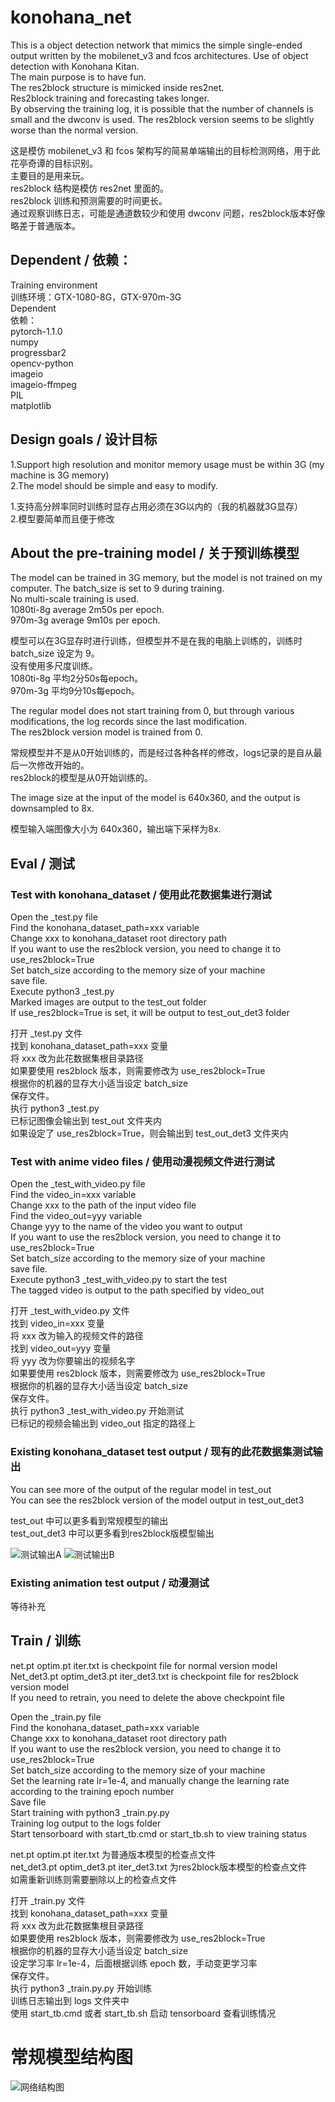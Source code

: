 # konohana_net

This is a object detection network that mimics the simple single-ended output written by the mobilenet_v3 and fcos architectures. Use of object detection with Konohana Kitan.<br>
The main purpose is to have fun.<br>
The res2block structure is mimicked inside res2net.<br>
Res2block training and forecasting takes longer.<br>
By observing the training log, it is possible that the number of channels is small and the dwconv is used. The res2block version seems to be slightly worse than the normal version.<br>

这是模仿 mobilenet_v3 和 fcos 架构写的简易单端输出的目标检测网络，用于此花亭奇谭的目标识别。<br>
主要目的是用来玩。<br>
res2block 结构是模仿 res2net 里面的。<br>
res2block 训练和预测需要的时间更长。<br>
通过观察训练日志，可能是通道数较少和使用 dwconv 问题，res2block版本好像略差于普通版本。<br>

## Dependent / 依赖：
Training environment<br>
训练环境：GTX-1080-8G，GTX-970m-3G<br>
Dependent<br>
依赖：<br>
pytorch-1.1.0<br>
numpy<br>
progressbar2<br>
opencv-python<br>
imageio<br>
imageio-ffmpeg<br>
PIL<br>
matplotlib<br>

## Design goals / 设计目标
1.Support high resolution and monitor memory usage must be within 3G (my machine is 3G memory)<br>
2.The model should be simple and easy to modify.<br>

1.支持高分辨率同时训练时显存占用必须在3G以内的（我的机器就3G显存）<br>
2.模型要简单而且便于修改<br>

## About the pre-training model / 关于预训练模型
The model can be trained in 3G memory, but the model is not trained on my computer. The batch_size is set to 9 during training.<br>
No multi-scale training is used.<br>
1080ti-8g average 2m50s per epoch.<br>
970m-3g average 9m10s per epoch.<br>

模型可以在3G显存时进行训练，但模型并不是在我的电脑上训练的，训练时 batch_size 设定为 9。<br>
没有使用多尺度训练。<br>
1080ti-8g 平均2分50s每epoch。<br>
970m-3g 平均9分10s每epoch。<br>

The regular model does not start training from 0, but through various modifications, the log records since the last modification. <br>
The res2block version model is trained from 0. <br>

常规模型并不是从0开始训练的，而是经过各种各样的修改，logs记录的是自从最后一次修改开始的。<br>
res2block的模型是从0开始训练的。<br>

The image size at the input of the model is 640x360, and the output is downsampled to 8x.<br>

模型输入端图像大小为 640x360，输出端下采样为8x.<br>

## Eval / 测试
### Test with konohana_dataset / 使用此花数据集进行测试
Open the _test.py file<br>
Find the konohana_dataset_path=xxx variable<br>
Change xxx to konohana_dataset root directory path<br>
If you want to use the res2block version, you need to change it to use_res2block=True<br>
Set batch_size according to the memory size of your machine<br>
save file. <br>
Execute python3 _test.py<br>
Marked images are output to the test_out folder<br>
If use_res2block=True is set, it will be output to test_out_det3 folder<br>

打开 _test.py 文件<br>
找到 konohana_dataset_path=xxx 变量<br>
将 xxx 改为此花数据集根目录路径<br>
如果要使用 res2block 版本，则需要修改为 use_res2block=True<br>
根据你的机器的显存大小适当设定 batch_size<br>
保存文件。<br>
执行 python3 _test.py<br>
已标记图像会输出到 test_out 文件夹内<br>
如果设定了 use_res2block=True，则会输出到 test_out_det3 文件夹内<br>

### Test with anime video files / 使用动漫视频文件进行测试
Open the _test_with_video.py file<br>
Find the video_in=xxx variable<br>
Change xxx to the path of the input video file<br>
Find the video_out=yyy variable<br>
Change yyy to the name of the video you want to output<br>
If you want to use the res2block version, you need to change it to use_res2block=True<br>
Set batch_size according to the memory size of your machine<br>
save file. <br>
Execute python3 _test_with_video.py to start the test<br>
The tagged video is output to the path specified by video_out<br>

打开 _test_with_video.py 文件<br>
找到 video_in=xxx 变量<br>
将 xxx 改为输入的视频文件的路径<br>
找到 video_out=yyy 变量<br>
将 yyy 改为你要输出的视频名字<br>
如果要使用 res2block 版本，则需要修改为 use_res2block=True<br>
根据你的机器的显存大小适当设定 batch_size<br>
保存文件。<br>
执行 python3 _test_with_video.py 开始测试<br>
已标记的视频会输出到 video_out 指定的路径上<br>

### Existing konohana_dataset test output / 现有的此花数据集测试输出
You can see more of the output of the regular model in test_out<br>
You can see the res2block version of the model output in test_out_det3<br>

test_out 中可以更多看到常规模型的输出<br>
test_out_det3 中可以更多看到res2block版模型输出<br>

![测试输出A](https://github.com/One-sixth/konohana_net/blob/master/test_out/1_0.jpg)
![测试输出B](https://github.com/One-sixth/konohana_net/blob/master/test_out/3_15.jpg)

### Existing animation test output / 动漫测试
等待补充

## Train / 训练
net.pt optim.pt iter.txt is checkpoint file for normal version model<br>
Net_det3.pt optim_det3.pt iter_det3.txt is checkpoint file for res2block version model<br>
If you need to retrain, you need to delete the above checkpoint file<br>

Open the _train.py file<br>
Find the konohana_dataset_path=xxx variable<br>
Change xxx to konohana_dataset root directory path<br>
If you want to use the res2block version, you need to change it to use_res2block=True<br>
Set batch_size according to the memory size of your machine<br>
Set the learning rate lr=1e-4, and manually change the learning rate according to the training epoch number<br>
Save file<br>
Start training with python3 _train.py.py<br>
Training log output to the logs folder<br>
Start tensorboard with start_tb.cmd or start_tb.sh to view training status<br>

net.pt optim.pt iter.txt 为普通版本模型的检查点文件<br>
net_det3.pt optim_det3.pt iter_det3.txt 为res2block版本模型的检查点文件<br>
如需重新训练则需要删除以上的检查点文件<br>

打开 _train.py 文件<br>
找到 konohana_dataset_path=xxx 变量<br>
将 xxx 改为此花数据集根目录路径<br>
如果要使用 res2block 版本，则需要修改为 use_res2block=True<br>
根据你的机器的显存大小适当设定 batch_size<br>
设定学习率 lr=1e-4，后面根据训练 epoch 数，手动变更学习率<br>
保存文件。<br>
执行 python3 _train.py.py 开始训练<br>
训练日志输出到 logs 文件夹中<br>
使用 start_tb.cmd 或者 start_tb.sh 启动 tensorboard 查看训练情况<br>

# 常规模型结构图<br>
![网络结构图](https://github.com/One-sixth/konohana_net/blob/master/net_struct.svg)
